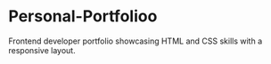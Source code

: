 # Personal-Portfolioo
Frontend developer portfolio showcasing HTML and CSS skills with a responsive layout.
